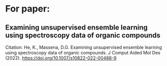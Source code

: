 # For paper:
## Examining unsupervised ensemble learning using spectroscopy data of organic compounds

Citation:
He, K., Massena, D.G. Examining unsupervised ensemble learning using spectroscopy data of organic compounds. J Comput Aided Mol Des (2022). https://doi.org/10.1007/s10822-022-00488-9

